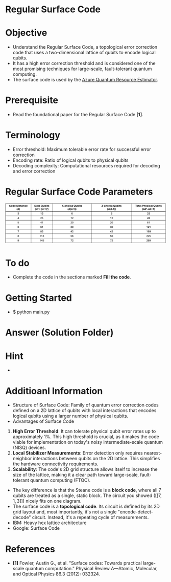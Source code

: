 # Regular Surface Code

# Objective
- Understand the Regular Surface Code, a topological error correction code that uses a two-dimensional lattice of qubits to encode logical qubits.
- It has a high error correction threshold and is considered one of the most promising techniques for large-scale, fault-tolerant quantum computing.
- The surface code is used by the [Azure Quantum Resource Estimator](https://learn.microsoft.com/en-us/azure/quantum/overview-resources-estimator#quantum-error-correction-schemes).

# Prerequisite
- Read the foundational paper for the Regular Surface Code **[1]**.

# Terminology
- Error threshold: Maximum tolerable error rate for successful error correction
- Encoding rate: Ratio of logical qubits to physical qubits
- Decoding complexity: Computational resources required for decoding and error correction

# Regular Surface Code Parameters
![Regular_Surface_Code_Parameters](images/Regular_Surface_Code_Parameters.png)

# To do
- Complete the code in the sections marked **Fill the code**.

# Getting Started
- $ python main.py

# Answer (Solution Folder)

# Hint
- 

# Additioanl Information
- Structure of Surface Code: Family of quantum error correction codes defined on a 2D lattice of qubits with local interactions that encodes logical qubits using a larger number of physical qubits.
- Advantages of Surface Code
 1) **High Error Threshold**: It can tolerate physical qubit error rates up to approximately 1%. This high threshold is crucial, as it makes the code viable for implementation on today's noisy intermediate-scale quantum (NISQ) devices.
 2) **Local Stabilizer Measurements**: Error detection only requires nearest-neighbor interactions between qubits on the 2D lattice. This simplifies the hardware connectivity requirements.
 3) **Scalability**: The code's 2D grid structure allows itself to increase the size of the lattice, making it a clear path toward large-scale, fault-tolerant quantum computing (FTQC).
- The key difference is that the Steane code is a **block code**, where all 7 qubits are treated as a single, static block. The circuit you showed ($[[7, 1, 3]]$) nicely fits on one diagram.
- The surface code is a **topological code**. Its circuit is defined by its 2D grid layout and, most importantly, it's not a single "encode-detect-decode" circuit. Instead, it's a repeating cycle of measurements.
- IBM: Heavy hex lattice architecture
- Google: Surface Code

# References
- **[1]** Fowler, Austin G., et al. "Surface codes: Towards practical large-scale quantum computation." Physical Review A—Atomic, Molecular, and Optical Physics 86.3 (2012): 032324.
